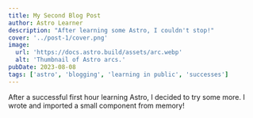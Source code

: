 ```yaml
---
title: My Second Blog Post
author: Astro Learner
description: "After learning some Astro, I couldn't stop!"
cover: '../post-1/cover.png'
image:
  url: 'https://docs.astro.build/assets/arc.webp'
  alt: 'Thumbnail of Astro arcs.'
pubDate: 2023-08-08
tags: ['astro', 'blogging', 'learning in public', 'successes']
---
```


After a successful first hour learning Astro, I decided to try some more. I wrote and imported a small component from memory!
